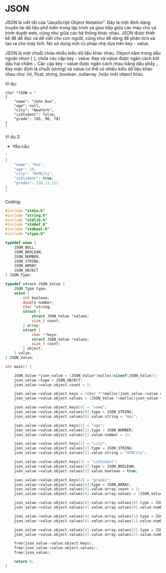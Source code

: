 
# JSON

JSON là viết tắt của "JavaScript Object Notation". Đây là một định dạng truyền tải dữ liệu phổ biến trong lập trình và giao tiếp giữa các máy chủ và trình duyệt web, cũng như giữa các hệ thống khác nhau. JSON được thiết kế để dễ đọc và dễ viết cho con người, cũng như dễ dàng để phân tích và tạo ra cho máy tính. Nó sử dụng một cú pháp nhẹ dựa trên key -  value.

JSON là một chuỗi chứa nhiều kiểu dữ liệu khác nhau. Object nằm trong dấu ngoặc nhọn { }, chứa các cặp key - value. Key và value được ngăn cách bởi dấu hai chấm :. Các cặp key - value được ngăn cách nhau bằng dấu phẩy ,. Key mặc định là chuỗi (string) và value có thể có nhiều kiểu dữ liệu khác nhau như: int, float, string ,boolean ,nullarray ,hoặc một object khác.

Ví dụ:
```
char *JSON = "
{
    "name": "John Doe",
    "age": null,
    "city": "NewYork",
    "isStudent": false,
    "grade": [85, 90, 78]
} 
"
```

Ví dụ 2:

- Yều cầu:
```c
"
{
    "name": "Hai",
    "age": 20,
    "city": "HCMCity",
    "isStudent": true,
    "grades": [10,11,12]
}
"
```

Coding:

```c
#include "stdio.h"
#include "string.h"
#include "stdlib.h"
#include "stddef.h"
#include "stdbool.h"
#include "ctype.h"

typedef enum {
    JSON_NULL,
    JSON_BOOLEAN,
    JSON_NUMBER,
    JSON_STRING,
    JSON_ARRAY,
    JSON_OBJECT
} JSON_Type;

typedef struct JSON_Value {
    JSON_Type type;
    union {
        int boolean;
        double number;
        char *string;
        struct {
            struct JSON_Value *values;
            size_t count;
        } array;
        struct {
            char **keys;
            struct JSON_Value *values;
            size_t count;
        } object;
    } value;
} JSON_Value;

int main() {

    JSON_Value *json_value = (JSON_Value*)malloc(sizeof(JSON_Value));
    json_value->type = JSON_OBJECT;
    json_value->value.object.count = 5;

    json_value->value.object.keys = (char **)malloc(json_value->value.object.count * sizeof(char *));
    json_value->value.object.values = (JSON_Value *)malloc(json_value->value.object.count * sizeof(JSON_Value));

    json_value->value.object.keys[0] = "name";
    json_value->value.object.values[0].type = JSON_STRING;
    json_value->value.object.values[0].value.string = "Hai";

    json_value->value.object.keys[1] = "age";
    json_value->value.object.values[1].type = JSON_NUMBER;
    json_value->value.object.values[1].value.number = 22;

    json_value->value.object.keys[2] = "city";
    json_value->value.object.values[2].type = JSON_STRING;
    json_value->value.object.values[2].value.string = "HCMCity";

    json_value->value.object.keys[3] = "isStudent";
    json_value->value.object.values[3].type = JSON_BOOLEAN;
    json_value->value.object.values[3].value.boolean = true;

    json_value->value.object.keys[4] = "grades";
    json_value->value.object.values[4].type = JSON_ARRAY;
    json_value->value.object.values[4].value.array.count = 3;
    json_value->value.object.values[4].value.array.values = (JSON_Value *)malloc(3 * sizeof(JSON_Value));

    json_value->value.object.values[4].value.array.values[0].type = JSON_NUMBER;
    json_value->value.object.values[4].value.array.values[0].value.number = 12;

    json_value->value.object.values[4].value.array.values[1].type = JSON_NUMBER;
    json_value->value.object.values[4].value.array.values[1].value.number = 11;

    json_value->value.object.values[4].value.array.values[2].type = JSON_NUMBER;
    json_value->value.object.values[4].value.array.values[2].value.number = 10;

    free(json_value->value.object.keys);
    free(json_value->value.object.values);
    free(json_value);

    return 0;
}

```
